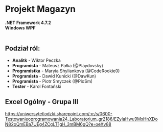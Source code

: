 # Projekt Magazyn<br>
**.NET Framework 4.7.2**<br>
**Windows WPF**<br><br>

## Podział ról:<br>
* **Analitk** - Wiktor Peczka
* **Programista** - Mateusz Pałka (@Playdovsky)
* **Programistka** - Maryia Shyliankova (@CodeRookie0)
* **Programista** - Dawid Kunicki (@DawKun)
* **Programista** - Piotr Smyczek (@PioSm)
* **Tester** - Karol Fontański

## Excel Ogólny - Grupa III
https://uniwersytetlodzki.sharepoint.com/:x:/s/0600-Testowanieoprogramowania24_Laboratorium_gr2186/EZyIaHwu9MxHnXDoN82oQmEBa7UEg4ZCgLT1gH_3mBM6gQ?e=xeXv88
